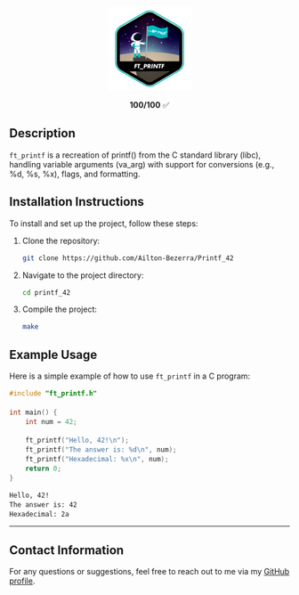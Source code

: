 <p align="center">
  <img src="https://github.com/Ailton-Bezerra/Ailton-Bezerra/blob/main/badges/ft_printfe.png" alt="ft_printf 42 project badge"/>
<p align="center">
<p align="center">
  <strong>100/100</strong> ✅
</p>

## Description
`ft_printf` is a recreation of printf() from the C standard library (libc), handling variable arguments (va_arg) with support for conversions (e.g., %d, %s, %x), flags, and formatting.

## Installation Instructions
To install and set up the project, follow these steps:

1. Clone the repository:
   ```bash
   git clone https://github.com/Ailton-Bezerra/Printf_42
   ```

2. Navigate to the project directory:
   ```bash
   cd printf_42
   ```

3. Compile the project:
   ```bash
   make
   ```

## Example Usage

Here is a simple example of how to use `ft_printf` in a C program:

```c
#include "ft_printf.h"

int main() {
    int num = 42;

    ft_printf("Hello, 42!\n");
    ft_printf("The answer is: %d\n", num);
    ft_printf("Hexadecimal: %x\n", num);
    return 0;
}
```

```bash
Hello, 42!
The answer is: 42
Hexadecimal: 2a
```
---
## Contact Information
For any questions or suggestions, feel free to reach out to me via my [GitHub profile](https://github.com/Ailton-Bezerra).
